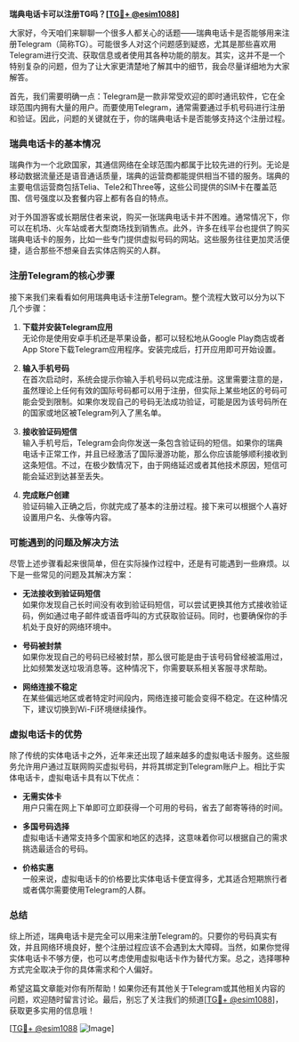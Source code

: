 **瑞典电话卡可以注册TG吗？[[TG💪+ @esim1088](https://t.me/s/esim1088)]**

大家好，今天咱们来聊聊一个很多人都关心的话题——瑞典电话卡是否能够用来注册Telegram（简称TG）。可能很多人对这个问题感到疑惑，尤其是那些喜欢用Telegram进行交流、获取信息或者使用其各种功能的朋友。其实，这并不是一个特别复杂的问题，但为了让大家更清楚地了解其中的细节，我会尽量详细地为大家解答。

首先，我们需要明确一点：Telegram是一款非常受欢迎的即时通讯软件，它在全球范围内拥有大量的用户。而要使用Telegram，通常需要通过手机号码进行注册和验证。因此，问题的关键就在于，你的瑞典电话卡是否能够支持这个注册过程。

### 瑞典电话卡的基本情况

瑞典作为一个北欧国家，其通信网络在全球范围内都属于比较先进的行列。无论是移动数据流量还是语音通话质量，瑞典的运营商都能提供相当不错的服务。瑞典的主要电信运营商包括Telia、Tele2和Three等，这些公司提供的SIM卡在覆盖范围、信号强度以及套餐内容上都有各自的特点。

对于外国游客或长期居住者来说，购买一张瑞典电话卡并不困难。通常情况下，你可以在机场、火车站或者大型商场找到销售点。此外，许多在线平台也提供了购买瑞典电话卡的服务，比如一些专门提供虚拟号码的网站。这些服务往往更加灵活便捷，适合那些不想亲自去实体店购买的人群。

### 注册Telegram的核心步骤

接下来我们来看看如何用瑞典电话卡注册Telegram。整个流程大致可以分为以下几个步骤：

1. **下载并安装Telegram应用**  
   无论你是使用安卓手机还是苹果设备，都可以轻松地从Google Play商店或者App Store下载Telegram应用程序。安装完成后，打开应用即可开始设置。

2. **输入手机号码**  
   在首次启动时，系统会提示你输入手机号码以完成注册。这里需要注意的是，虽然理论上任何有效的国际号码都可以用于注册，但实际上某些地区的号码可能会受到限制。如果你发现自己的号码无法成功验证，可能是因为该号码所在的国家或地区被Telegram列入了黑名单。

3. **接收验证码短信**  
   输入手机号后，Telegram会向你发送一条包含验证码的短信。如果你的瑞典电话卡正常工作，并且已经激活了国际漫游功能，那么你应该能够顺利接收到这条短信。不过，在极少数情况下，由于网络延迟或者其他技术原因，短信可能会延迟到达甚至丢失。

4. **完成账户创建**  
   验证码输入正确之后，你就完成了基本的注册过程。接下来可以根据个人喜好设置用户名、头像等内容。

### 可能遇到的问题及解决方法

尽管上述步骤看起来很简单，但在实际操作过程中，还是有可能遇到一些麻烦。以下是一些常见的问题及其解决方案：

- **无法接收到验证码短信**  
  如果你发现自己长时间没有收到验证码短信，可以尝试更换其他方式接收验证码，例如通过电子邮件或语音呼叫的方式获取验证码。同时，也要确保你的手机处于良好的网络环境中。

- **号码被封禁**  
  如果你发现自己的号码已经被封禁，那么很可能是由于该号码曾经被滥用过，比如频繁发送垃圾消息等。这种情况下，你需要联系相关客服寻求帮助。

- **网络连接不稳定**  
  在某些偏远地区或者特定时间段内，网络连接可能会变得不稳定。在这种情况下，建议切换到Wi-Fi环境继续操作。

### 虚拟电话卡的优势

除了传统的实体电话卡之外，近年来还出现了越来越多的虚拟电话卡服务。这些服务允许用户通过互联网购买虚拟号码，并将其绑定到Telegram账户上。相比于实体电话卡，虚拟电话卡具有以下优点：

- **无需实体卡**  
  用户只需在网上下单即可立即获得一个可用的号码，省去了邮寄等待的时间。

- **多国号码选择**  
  虚拟电话卡通常支持多个国家和地区的选择，这意味着你可以根据自己的需求挑选最适合的号码。

- **价格实惠**  
  一般来说，虚拟电话卡的价格要比实体电话卡便宜得多，尤其适合短期旅行者或者偶尔需要使用Telegram的人群。

### 总结

综上所述，瑞典电话卡是完全可以用来注册Telegram的。只要你的号码真实有效，并且网络环境良好，整个注册过程应该不会遇到太大障碍。当然，如果你觉得实体电话卡不够方便，也可以考虑使用虚拟电话卡作为替代方案。总之，选择哪种方式完全取决于你的具体需求和个人偏好。

希望这篇文章能对你有所帮助！如果你还有其他关于Telegram或其他相关内容的问题，欢迎随时留言讨论。最后，别忘了关注我们的频道[[TG💪+ @esim1088](https://t.me/s/esim1088)]，获取更多实用的信息哦！

[[TG💪+ @esim1088](https://t.me/s/esim1088) ![Image](https://i.postimg.cc/4NQfJmqS/Snipaste-2025-05-13-00-14-12.png)]